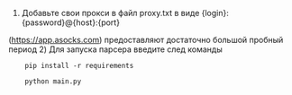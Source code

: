 1)  Добавьте свои прокси в файл proxy.txt в виде {login}:{password}@{host}:{port}
    
(https://app.asocks.com) предоставляют достаточно большой пробный период
2) Для запуска парсера введите след команды

        pip install -r requirements

        python main.py
